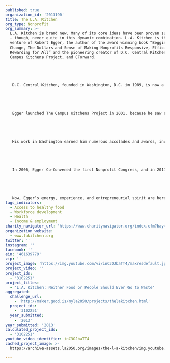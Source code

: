 ```yaml
---
published: true
organization_id: '2013190'
title: The L.A. Kitchen
org_type: Nonprofit
org_summary: >-
  L.A. Kitchen is brand new. Many of its core ideas have been proven successful
  — though, never quite in this dynamic combination. L.A. Kitchen is the latest
  venture of Robert Egger, the author of the award winning book “Begging for
  Change, The Dollars and Sense of Making Nonprofits Responsive, Efficient and
  Rewarding for All” and the pioneering creator of D.C. Central Kitchen, The
  Campus Kitchens Project, and CForward.
   
   
   
   
   
   D.C. Central Kitchen, founded in Washington, D.C. in 1989, is now a thriving $11 million nonprofit with a $6 million social enterprise portfolio. Egger created DCCK to turn leftover food into balanced meals in a ‘central kitchen’ that could in turn deliver them to 100 other nonprofits that were spending too much for substandard meals. There, he launched a culinary training program that brought in some of the city’s toughest cases — men and women written off as hopeless, helpless, or both — and prepared them for lasting careers. Since 2008, DCCK’s 370 culinary graduates have averaged a job placement rate of 90%, despite the weak economy, and are 96% less likely to return to prison than ex-offenders nationwide. Egger’s results inspire 14,000 individuals to contribute their time and effort as volunteers to DC Central Kitchen each year.
   
   
   
   
   
   Egger launched The Campus Kitchens Project in 2001, because he saw a generation of young people dedicated to community service, but few nonprofits capable of maximizing their tremendous potential. Today, there are 34 CKP sites in 20 states across America, led by 5,000 tireless student volunteers who turned idle college and high school dining halls and cafeteria leftovers into new tools in the fight against hunger. In addition to preparing meals, CKP is preparing a new generation of community leaders. In 2012, 45% of CKP’s student volunteers reported that their experiences had changed their entire career path, opening their eyes to new needs and new opportunities. 
   
   
   
   
   
   His work in Washington earned him numerous accolades and awards, including being named an Oprah Angel, the James Beard Humanitarian of the Year and a Washingtonian of the Year.
   
   
   
   
   
   In 2006, Egger Co-Convened the first Nonprofit Congress, and in 2011, he launched CForward, America’s first Political Action Committee for nonprofits. Nonprofits comprise 10% of the US economy and 10% of the American workforce, but they speak with no common voice in our electoral process. In 2012, CForward made history by endorsing 8 candidates, representing both major parties, who had strong, clear plans for strengthening nonprofits and their role in solving key problems. Most won. This work also earned him a spot on the “Top 50 Most Influential Nonprofit leaders” four years in a row.
   
   
   
   
   
   Now, Egger’s energy, experience, and entrepreneurial spirit are here in the region where he grew up in the 1960’s and 70’s, with an added focus on fighting the needless waste of fresh produce and strengthening our senior citizens. It’s time for change.
tags_indicators:
  - Access to healthy food
  - Workforce development
  - Health
  - Income & employment
charity_navigator_url: 'https://www.charitynavigator.org/index.cfm?bay=search.profile&ein=461639779'
organization_website:
  - www.lakitchen.org
twitter: ''
instagram: ''
facebook: ''
ein: '461639779'
zip: ''
project_image: 'https://img.youtube.com/vi/inC3OJbaTT4/maxresdefault.jpg'
project_video: ''
project_ids:
  - '3102251'
project_titles:
  - 'L.A. Kitchen: Neither Food or People Should Ever Go to Waste'
aggregated:
  challenge_url:
    - 'http://maker.good.is/myla2050/projects/thelakitchen.html'
  project_ids:
    - '3102251'
  year_submitted:
    - '2013'
year_submitted: '2013'
calculated_project_ids:
  - '3102251'
youtube_video_identifier: inC3OJbaTT4
cached_project_image: >-
  https://archive-assets.la2050.org/images/the-l-a-kitchen/img.youtube.com/vi/inC3OJbaTT4/maxresdefault.jpg

---
```

